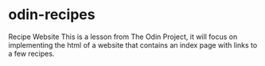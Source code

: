 # odin-recipes
Recipe Website
This is a lesson from The Odin Project, it will focus on implementing the html of a website that contains an index page with links to a few recipes.